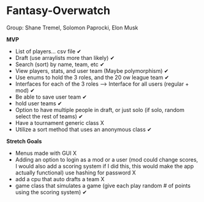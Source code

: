 # Fantasy-Overwatch

Group: Shane Tremel, Solomon Paprocki, Elon Musk

**MVP**

+ List of players… csv file ✔
+ Draft (use arraylists more than likely) ✔
+ Search (sort) by name, team, etc ✔
+ View players, stats, and user team (Maybe polymorphism) ✔
+ Use enums to hold the 3 roles, and the 20 ow league team ✔
+ Interfaces for each of the 3 roles --> Interface for all users (regular + mod) ✔
+ Be able to save user team ✔
+ hold user teams ✔
+ Option to have multiple people in draft, or just solo (if solo, random select the rest of teams)  ✔
+ Have a tournament generic class X
+ Utilize a sort method that uses an anonymous class ✔

**Stretch Goals**

+ Menus made with GUI X
+ Adding an option to login as a mod or a user (mod could change scores, I would also add a scoring system if I did this, this would make the app actually functional) use hashing for password X
+ add a cpu that auto drafts a team X
+ game class that simulates a game (give each play random # of points using the scoring system) ✔
